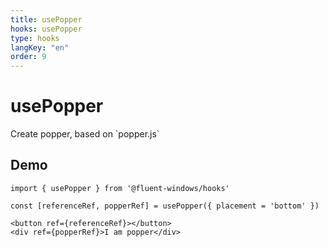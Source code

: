 ```yaml
---
title: usePopper
hooks: usePopper
type: hooks
langKey: "en"
order: 9
---
```


# usePopper

<p class="description">Create popper, based on `popper.js`</p>

## Demo

```tsx
import { usePopper } from '@fluent-windows/hooks'

const [referenceRef, popperRef] = usePopper({ placement = 'bottom' })

<button ref={referenceRef}></button>
<div ref={popperRef}>I am popper</div>
```

